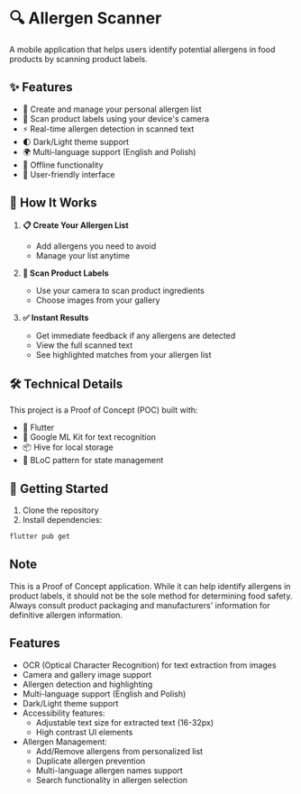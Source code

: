 # 🔍 Allergen Scanner

A mobile application that helps users identify potential allergens in food products by scanning product labels.

## ✨ Features

- 📝 Create and manage your personal allergen list
- 📸 Scan product labels using your device's camera
- ⚡️ Real-time allergen detection in scanned text
- 🌓 Dark/Light theme support
- 🌍 Multi-language support (English and Polish)
- 🔄 Offline functionality
- 🎯 User-friendly interface

## 🚀 How It Works

1. **📋 Create Your Allergen List**
   - Add allergens you need to avoid
   - Manage your list anytime

2. **📱 Scan Product Labels**
   - Use your camera to scan product ingredients
   - Choose images from your gallery

3. **✅ Instant Results**
   - Get immediate feedback if any allergens are detected
   - View the full scanned text
   - See highlighted matches from your allergen list

## 🛠 Technical Details

This project is a Proof of Concept (POC) built with:
- 💙 Flutter
- 🤖 Google ML Kit for text recognition
- 📦 Hive for local storage
- 🔄 BLoC pattern for state management

## 🏁 Getting Started

1. Clone the repository
2. Install dependencies:
```bash
flutter pub get
```

## Note
This is a Proof of Concept application. While it can help identify allergens in product labels, it should not be the sole method for determining food safety. Always consult product packaging and manufacturers' information for definitive allergen information.

## Features

- OCR (Optical Character Recognition) for text extraction from images
- Camera and gallery image support
- Allergen detection and highlighting
- Multi-language support (English and Polish)
- Dark/Light theme support
- Accessibility features:
  - Adjustable text size for extracted text (16-32px)
  - High contrast UI elements
- Allergen Management:
  - Add/Remove allergens from personalized list
  - Duplicate allergen prevention
  - Multi-language allergen names support
  - Search functionality in allergen selection